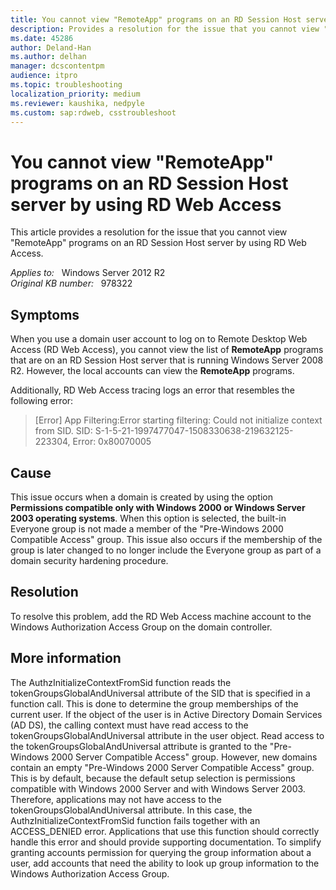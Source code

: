 ```yaml
---
title: You cannot view "RemoteApp" programs on an RD Session Host server by using RD Web Access
description: Provides a resolution for the issue that you cannot view "RemoteApp" programs on an RD Session Host server by using RD Web Access
ms.date: 45286
author: Deland-Han
ms.author: delhan
manager: dcscontentpm
audience: itpro
ms.topic: troubleshooting
localization_priority: medium
ms.reviewer: kaushika, nedpyle
ms.custom: sap:rdweb, csstroubleshoot
---
```

# You cannot view "RemoteApp" programs on an RD Session Host server by using RD Web Access

This article provides a resolution for the issue that you cannot view "RemoteApp" programs on an RD Session Host server by using RD Web Access.

_Applies to:_ &nbsp; Windows Server 2012 R2  
_Original KB number:_ &nbsp; 978322

## Symptoms

When you use a domain user account to log on to Remote Desktop Web Access (RD Web Access), you cannot view the list of **RemoteApp** programs that are on an RD Session Host server that is running Windows Server 2008 R2. However, the local accounts can view the **RemoteApp** programs.

Additionally, RD Web Access tracing logs an error that resembles the following error:

>[Error] App Filtering:Error starting filtering: Could not initialize context from SID. SID: S-1-5-21-1997477047-1508330638-219632125-223304, Error: 0x80070005

## Cause

This issue occurs when a domain is created by using the option **Permissions compatible only with Windows 2000 or Windows Server 2003 operating systems**. When this option is selected, the built-in Everyone group is not made a member of the "Pre-Windows 2000 Compatible Access" group. This issue also occurs if the membership of the group is later changed to no longer include the Everyone group as part of a domain security hardening procedure.

## Resolution

To resolve this problem, add the RD Web Access machine account to the Windows Authorization Access Group on the domain controller.

## More information

The AuthzInitializeContextFromSid function reads the tokenGroupsGlobalAndUniversal attribute of the SID that is specified in a function call. This is done to determine the group memberships of the current user. If the object of the user is in Active Directory Domain Services (AD DS), the calling context must have read access to the tokenGroupsGlobalAndUniversal attribute in the user object. Read access to the tokenGroupsGlobalAndUniversal attribute is granted to the "Pre-Windows 2000 Server Compatible Access" group. However, new domains contain an empty "Pre-Windows 2000 Server Compatible Access" group. This is by default, because the default setup selection is permissions compatible with Windows 2000 Server and with Windows Server 2003. Therefore, applications may not have access to the tokenGroupsGlobalAndUniversal attribute. In this case, the AuthzInitializeContextFromSid function fails together with an ACCESS_DENIED error. Applications that use this function should correctly handle this error and should provide supporting documentation. To simplify granting accounts permission for querying the group information about a user, add accounts that need the ability to look up group information to the Windows Authorization Access Group.
